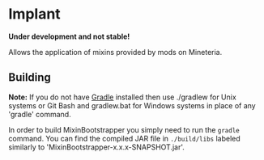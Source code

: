 Implant
=======

**Under development and not stable!**

Allows the application of mixins provided by mods on Mineteria.

## Building
__Note:__ If you do not have [Gradle] installed then use ./gradlew for Unix systems or Git Bash and gradlew.bat for Windows systems in place of any 'gradle' command.

In order to build MixinBootstrapper you simply need to run the `gradle` command. You can find the compiled JAR file in `./build/libs` labeled similarly to 'MixinBootstrapper-x.x.x-SNAPSHOT.jar'.

[Gradle]: https://www.gradle.org/
